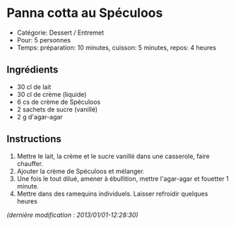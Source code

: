 # Panna cotta au Spéculoos

* Catégorie: Dessert / Entremet
* Pour: 5 personnes
* Temps: préparation: 10 minutes, cuisson: 5 minutes, repos: 4 heures

## Ingrédients
* 30 cl de lait
* 30 cl de crème (liquide)
* 6 cs de crème de Spéculoos
* 2 sachets de sucre (vanillé)
* 2 g d'agar-agar

## Instructions
1. Mettre le lait, la crème et le sucre vanillé dans une casserole, faire chauffer.
1. Ajouter la crème de Spéculoos et mélanger.
1. Une fois le tout dilué, amener à ébullition, mettre l'agar-agar et fouetter 1 minute.
1. Mettre dans des ramequins individuels. Laisser refroidir quelques heures

_(dernière modification : 2013/01/01-12:28:30)_
